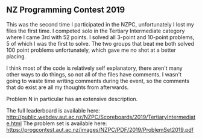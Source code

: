 NZ Programming Contest 2019
---

This was the second time I participated in the NZPC, unfortunately I lost my files the first time. I competed solo in the Tertiary Intermediate category where I came 3rd with 52 points. I solved all 3-point and 10-point problems, 5 of which I was the first to solve. The two groups that beat me both solved 100 point problems unfortunately, which gave me no shot at a better placing.

I think most of the code is relatively self explanatory, there aren't many other ways to do things, so not all of the files have comments. I wasn't going to waste time writing comments during the event, so the comments that do exist are all my thoughts from afterwards.

Problem N in particular has an extensive description.

The full leaderboard is available here: http://public.webdev.aut.ac.nz/NZPC/Scoreboards/2019/TertiaryIntermediate.html
The problem set is available here: https://progcontest.aut.ac.nz/images/NZPC/PDF/2019/ProblemSet2019.pdf
